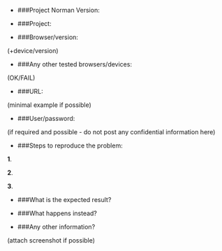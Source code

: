 + ###Project Norman Version:


+ ###Project:


+ ###Browser/version:

(+device/version)


+ ###Any other tested browsers/devices:  

(OK/FAIL)


+ ###URL:   

(minimal example if possible)


+ ###User/password:    

(if required and possible - do not post any confidential information here)


+ ###Steps to reproduce the problem:


**1**.

**2**.

**3**.


+ ###What is the expected result?

 
+ ###What happens instead?


+ ###Any other information? 

(attach screenshot if possible)
